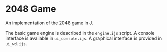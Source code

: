 # 2048 Game
An implementation of the 2048 game in J.

The basic game engine is described in the `engine.ijs` script.
A console interface is available in `ui_console.ijs`.
A graphical interface is provided in `ui_wd.ijs`. 
